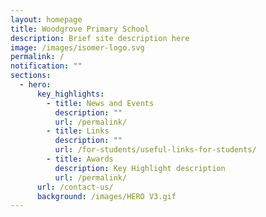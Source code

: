 ```yaml
---
layout: homepage
title: Woodgrove Primary School
description: Brief site description here
image: /images/isomer-logo.svg
permalink: /
notification: ""
sections:
  - hero:
      key_highlights:
        - title: News and Events
          description: ""
          url: /permalink/
        - title: Links
          description: ""
          url: /for-students/useful-links-for-students/
        - title: Awards
          description: Key Highlight description
          url: /permalink/
      url: /contact-us/
      background: /images/HERO V3.gif
---
```

